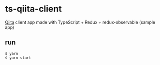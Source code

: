 # ts-qiita-client
[Qiita](https://qiita.com/) client app made with TypeScript + Redux + redux-observable (sample app)

## run

```
$ yarn
$ yarn start
```